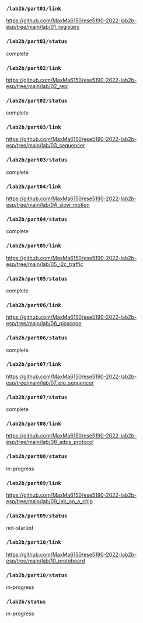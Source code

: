 ### `/lab2b/part01/link`
https://github.com/MaxMa6150/ese5190-2022-lab2b-esp/tree/main/lab/01_registers
### `/lab2b/part01/status`
complete
### `/lab2b/part02/link`
https://github.com/MaxMa6150/ese5190-2022-lab2b-esp/tree/main/lab/02_repl
### `/lab2b/part02/status`
complete
### `/lab2b/part03/link`
https://github.com/MaxMa6150/ese5190-2022-lab2b-esp/tree/main/lab/03_sequencer
### `/lab2b/part03/status`
complete
### `/lab2b/part04/link`
https://github.com/MaxMa6150/ese5190-2022-lab2b-esp/tree/main/lab/04_slow_motion
### `/lab2b/part04/status`
complete
### `/lab2b/part05/link`
https://github.com/MaxMa6150/ese5190-2022-lab2b-esp/tree/main/lab/05_i2c_traffic
### `/lab2b/part05/status`
complete
### `/lab2b/part06/link`
https://github.com/MaxMa6150/ese5190-2022-lab2b-esp/tree/main/lab/06_pioscope
### `/lab2b/part06/status`
complete
### `/lab2b/part07/link`
https://github.com/MaxMa6150/ese5190-2022-lab2b-esp/tree/main/lab/07_pio_sequencer
### `/lab2b/part07/status`
complete
### `/lab2b/part08/link`
https://github.com/MaxMa6150/ese5190-2022-lab2b-esp/tree/main/lab/08_adps_protocol
### `/lab2b/part08/status`
in-progress
### `/lab2b/part09/link`
https://github.com/MaxMa6150/ese5190-2022-lab2b-esp/tree/main/lab/09_lab_on_a_chip
### `/lab2b/part09/status`
not-started
### `/lab2b/part10/link`
https://github.com/MaxMa6150/ese5190-2022-lab2b-esp/tree/main/lab/10_protoboard
### `/lab2b/part10/status`
in-progress
### `/lab2b/status`
in-progress
